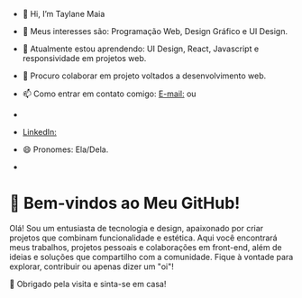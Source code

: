- 👋 Hi, I’m  Taylane Maia

- 👀 Meus interesses são: Programação Web, Design Gráfico e UI Design.

- 🌱 Atualmente estou aprendendo: UI Design, React, Javascript e responsividade em projetos web.

- 💞️ Procuro colaborar em projeto voltados a desenvolvimento web.

- 📫 Como entrar em contato comigo: [E-mail:](tnmaia60@hotmail.com) ou
-
- [LinkedIn:](https://www.linkedin.com/in/taylane-maia)

- 😄 Pronomes: Ela/Dela.

- 


# 👋 Bem-vindos ao Meu GitHub!

Olá! Sou um entusiasta de tecnologia e design, apaixonado por criar projetos que combinam funcionalidade e estética. Aqui você encontrará meus trabalhos, projetos pessoais e colaborações em front-end, além de ideias e soluções que compartilho com a comunidade. Fique à vontade para explorar, contribuir ou apenas dizer um "oi"!

🌟 Obrigado pela visita e sinta-se em casa!

